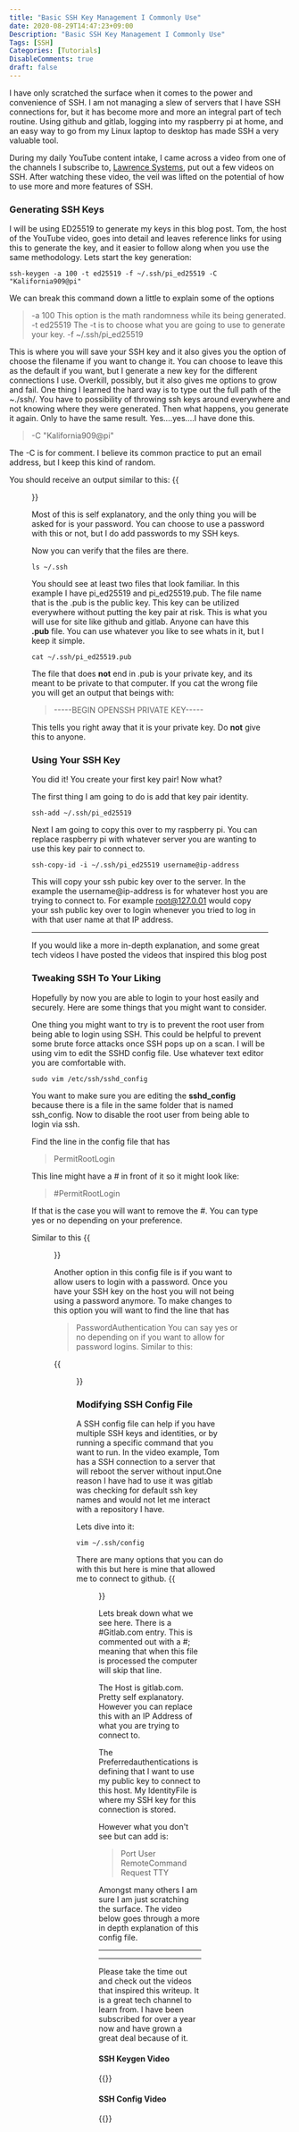 ```yaml
---
title: "Basic SSH Key Management I Commonly Use"
date: 2020-08-29T14:47:23+09:00
Description: "Basic SSH Key Management I Commonly Use"
Tags: [SSH]
Categories: [Tutorials]
DisableComments: true
draft: false
---
```

I have only scratched the surface when it comes to the power and convenience of SSH. I am not managing a slew of servers that I have SSH connections for, but it has become more and more an integral part of tech routine. Using github and gitlab, logging into my raspberry pi at home, and an easy way to go from my Linux laptop to desktop has made SSH a very valuable tool. 

During my daily YouTube content intake, I came across a video from one of the channels I subscribe to, [Lawrence Systems](https://www.youtube.com/channel/UCHkYOD-3fZbuGhwsADBd9ZQ), put out a few videos on SSH. After watching these video, the veil was lifted on the potential of how to use more and more features of SSH. 

### Generating SSH Keys

I will be using ED25519 to generate my keys in this blog post. Tom, the host of the YouTube video, goes into detail and leaves reference links for using this to generate the key, and it easier to follow along when you use the same methodology. 
Lets start the key generation:
```
ssh-keygen -a 100 -t ed25519 -f ~/.ssh/pi_ed25519 -C "Kalifornia909@pi"
```

We can break this command down a little to explain some of the options
> -a 100
This option is the math randomness while its being generated. 
> -t ed25519
The -t is to choose what you are going to use to generate your key.
> -f ~/.ssh/pi_ed25519

This is where you will save your SSH key and it also gives you the option of choose the filename if you want to change it. You can choose to leave this as the default if you want, but I generate a new key for the different connections I use. Overkill, possibly, but it also gives me options to grow and fail. One thing I learned the hard way is to type out the full path of the ~./ssh/. You have to possibility of throwing ssh keys around everywhere and not knowing where they were generated. Then what happens, you generate it again. Only to have the same result. Yes....yes....I have done this.

> -C "Kalifornia909@pi"

The -C is for comment. I believe its common practice to put an email address, but I keep this kind of random. 

You should receive an output similar to this:
{{<figure src="/images/Posts/003/sshkeygen.jpg">}}

Most of this is self explanatory, and the only thing you will be asked for is your password. You can choose to use a password with this or not, but I do add passwords to my SSH keys. 

Now you can verify that the files are there.
```
ls ~/.ssh
```
You should see at least two files that look familiar. In this example I have pi_ed25519 and pi_ed25519.pub. The file name that is the .pub is the public key. This key can be utilized everywhere without putting the key pair at risk. This is what you will use for site like github and gitlab. Anyone can have this __.pub__ file. You can use whatever you like to see whats in it, but I keep it simple.

```
cat ~/.ssh/pi_ed25519.pub
```

The file that does __not__ end in .pub is your private key, and its meant to be private to that computer. If you cat the wrong file you will get an output that beings with:
> -----BEGIN OPENSSH PRIVATE KEY-----

This tells you right away that it is your private key. Do __not__ give this to anyone.

### Using Your SSH Key
You did it! You create your first key pair! Now what? 

The first thing I am going to do is add that key pair identity.
```
ssh-add ~/.ssh/pi_ed25519
```
Next I am going to copy this over to my raspberry pi. You can replace raspberry pi with whatever server you are wanting to use this key pair to connect to.
```
ssh-copy-id -i ~/.ssh/pi_ed25519 username@ip-address
```
This will copy your ssh pubic key over to the server. In the example the username@ip-address is for whatever host you are trying to connect to. For example root@127.0.01 would copy your ssh public key over to login whenever you tried to log in with that user name at that IP address.

---
If you would like a more in-depth explanation, and some great tech videos I have posted the videos that inspired this blog post

### Tweaking SSH To Your Liking
Hopefully by now you are able to login to your host easily and securely. Here are some things that you might want to consider.

One thing you might want to try is to prevent the root user from being able to login using SSH. This could be helpful to prevent some brute force attacks once SSH pops up on a scan. I will be using vim to edit the SSHD config file. Use whatever text editor you are comfortable with.
```
sudo vim /etc/ssh/sshd_config
```
You want to make sure you are editing the __sshd_config__ because there is a file in the same folder that is named ssh_config. Now to disable the root user from being able to login via ssh.

Find the line in the config file that has
> PermitRootLogin

This line might have a # in front of it so it might look like:
> #PermitRootLogin

If that is the case you will want to remove the #. You can type yes or no depending on your preference. 

Similar to this
{{<figure src="/images/Posts/003/sshnoroot.jpg">}}

Another option in this config file is if you want to allow users to login with a password. Once you have your SSH key on the host you will not being using a password anymore. To make changes to this option you will want to find the line that has
> PasswordAuthentication
You can say yes or no depending on if you want to allow for password logins.
Similar to this:

{{<figure src="/images/Posts/003/sshpassauthno.jpg">}}


### Modifying SSH Config File
A SSH config file can help if you have multiple SSH keys and identities, or by running a specific command that you want to run. In the video example, Tom has a SSH connection to a server that will reboot the server without input.One reason I have had to use it was gitlab was checking for default ssh key names and would not let me interact with a repository I have. 

Lets dive into it:
```
vim ~/.ssh/config
```
There are many options that you can do with this but here is mine that allowed me to connect to github.
{{<figure src="/images/Posts/003/sshconfig.jpg">}}

Lets break down what we see here. There is a #Gitlab.com entry. This is commented out with a #; meaning that when this file is processed the computer will skip that line. 

The Host is gitlab.com. Pretty self explanatory. However you can replace this with an IP Address of what you are trying to connect to.

The Preferredauthentications is defining that I want to use my public key to connect to this host. My IdentityFile is where my SSH key for this connection is stored.

However what you don't see but can add is:
>Port
>User
>RemoteCommand
>Request TTY

Amongst many others I am sure I am just scratching the surface. The video below goes through a more in depth explanation of this config file. 


---
---
Please take the time out and check out the videos that inspired this writeup. It is a great tech channel to learn from. I have been subscribed for over a year now and have grown a great deal because of it. 


#### SSH Keygen Video
{{<youtube vINn1MIrf7o>}}

#### SSH Config Video
{{<youtube FhnsVH8t96Q>}}


